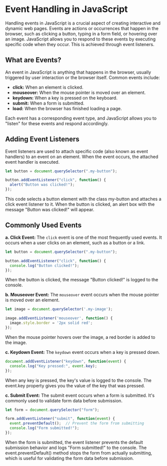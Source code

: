 # Event Handling in JavaScript

Handling events in JavaScript is a crucial aspect of creating interactive and dynamic web pages. Events are actions or
occurrences that happen in the browser, such as clicking a button, typing in a form field, or hovering over an image.
JavaScript allows you to respond to these events by executing specific code when they occur. This is achieved through
event listeners.

## What are Events?

An event in JavaScript is anything that happens in the browser, usually triggered by user interaction or the browser
itself. Common events include:

* **click:** When an element is clicked.
* **mouseover:** When the mouse pointer is moved over an element.
* **keydown:** When a key is pressed on the keyboard.
* **submit:** When a form is submitted.
* **load:** When the browser has finished loading a page.

Each event has a corresponding event type, and JavaScript allows you to "listen" for these events and respond
accordingly.

## Adding Event Listeners

Event listeners are used to attach specific code (also known as event handlers) to an event on an element. When the
event occurs, the attached event handler is executed.

```js
let button = document.querySelector(".my-button");

button.addEventListener("click", function() {
  alert("Button was clicked!");
});
```

This code selects a button element with the class my-button and attaches a click event listener to it. When the button
is clicked, an alert box with the message "Button was clicked!" will appear.

## Commonly Used Events

**a. Click Event:**
The `click` event is one of the most frequently used events. It occurs when a user clicks on an element, such as a
button or a link.

```js
let button = document.querySelector(".my-button");

button.addEventListener("click", function() {
  console.log("Button clicked!");
});
```

When the button is clicked, the message "Button clicked!" is logged to the console.

**b. Mouseover Event:**
The `mouseover` event occurs when the mouse pointer is moved over an element.

```js
let image = document.querySelector('.my-image');

image.addEventListener('mouseover', function() {
  image.style.border = '2px solid red';
});
```

When the mouse pointer hovers over the image, a red border is added to the image.

**c. Keydown Event:**
The `keydown` event occurs when a key is pressed down.

```js
document.addEventListener("keydown", function(event) {
  console.log("Key pressed:", event.key);
});
```

When any key is pressed, the key's value is logged to the console. The event.key property gives you the value of the key
that was pressed.

**c. Submit Event:**
The submit event occurs when a form is submitted. It's commonly used to validate form data before submission.

```js
let form = document.querySelector("form");

form.addEventListener("submit", function(event) {
  event.preventDefault();  // Prevent the form from submitting
  console.log("Form submitted!");
});
```

When the form is submitted, the event listener prevents the default submission behavior and logs "Form submitted!" to
the console. The event.preventDefault() method stops the form from actually submitting, which is useful for validating
the form data before submission.
